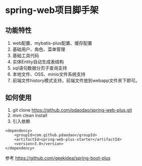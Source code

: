 # spring-web项目脚手架

## 功能特性

1. web配置、mybatis-plus配置、缓存配置
2. 基础用户、角色、菜单管理
3. 基础工具代码
4. 实体Entity自动生成表结构
5. sql语句数据分页子查询支持
6. 本地文件、OSS、minio文件系统支持
7. 前端文件history模式支持，前端文件放到webapp文件夹下即可。

## 如何使用

1. git clone https://github.com/pdaodao/spring-web-plus.git
2. mvn clean install
3. 引入依赖

```
<dependency>
    <groupId>com.github.pdaodao</groupId>
    <artifactId>spring-web-plus-starter</artifactId>
    <version>3.0</version>
</dependency>
```

参考
https://github.com/geekidea/spring-boot-plus

